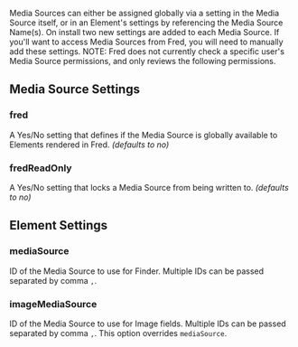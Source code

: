 Media Sources can either be assigned globally via a setting in the Media Source itself, or in an Element's settings by referencing the Media Source Name(s). On install two new settings are added to each Media Source. If you'll want to access Media Sources from Fred, you will need to manually add these settings. NOTE: Fred does not currently check a specific user's Media Source permissions, and only reviews the following permissions.

## Media Source Settings

### fred
A Yes/No setting that defines if the Media Source is globally available to Elements rendered in Fred. _(defaults to no)_
### fredReadOnly
A Yes/No setting that locks a Media Source from being written to. _(defaults to no)_

## Element Settings
### mediaSource
ID of the Media Source to use for Finder. Multiple IDs can be passed separated by comma `,`.

### imageMediaSource
ID of the Media Source to use for Image fields. Multiple IDs can be passed separated by comma `,`. This option overrides `mediaSource`.